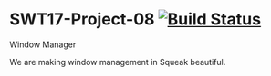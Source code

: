 # SWT17-Project-08 [![Build Status](https://travis-ci.org/HPI-SWA-Teaching/SWT17-Project-08.svg?branch=master)](https://travis-ci.org/HPI-SWA-Teaching/SWT17-Project-08)
Window Manager

We are making window management in Squeak beautiful.
